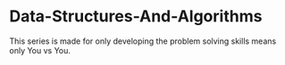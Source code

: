 # Data-Structures-And-Algorithms
This series is made for only developing the problem solving skills means only You vs You.
